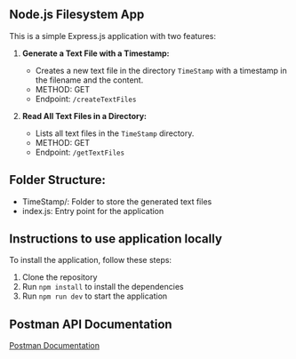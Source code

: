 ## Node.js Filesystem App

This is a simple Express.js application with two features:

1. **Generate a Text File with a Timestamp:**
   - Creates a new text file in the directory `TimeStamp` with a timestamp in the filename and the content.
   - METHOD: GET
   - Endpoint: `/createTextFiles`

2. **Read All Text Files in a Directory:**
   - Lists all text files in the `TimeStamp` directory.
   - METHOD: GET
   - Endpoint: `/getTextFiles`

## Folder Structure:
- TimeStamp/: Folder to store the generated text files
- index.js: Entry point for the application


## Instructions to use application locally

To install the application, follow these steps:

1. Clone the repository
2. Run `npm install` to install the dependencies
3. Run `npm run dev` to start the application


## Postman API Documentation

[Postman Documentation](https://documenter.getpostman.com/view/37599009/2sA3s9CTPQ)